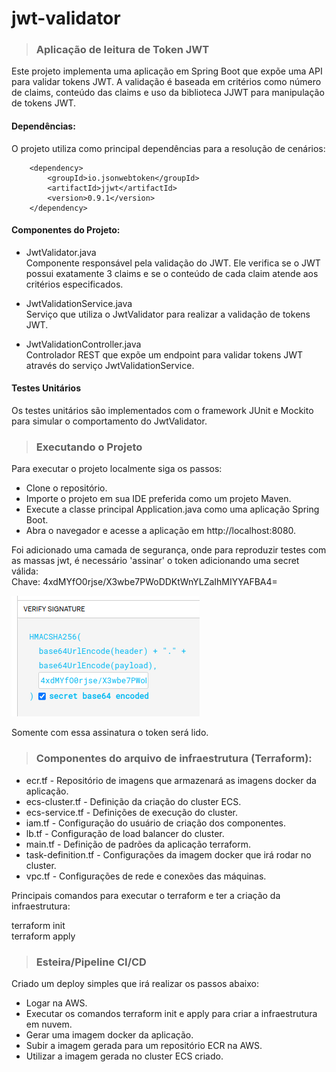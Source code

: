 # jwt-validator
> ### Aplicação de leitura de Token JWT

Este projeto implementa uma aplicação em Spring Boot que expõe uma API para validar tokens JWT. 
A validação é baseada em critérios como número de claims, conteúdo das claims e uso da biblioteca JJWT para manipulação de tokens JWT.

#### Dependências:
O projeto utiliza como principal dependências para a resolução de cenários:

        <dependency>
            <groupId>io.jsonwebtoken</groupId>
            <artifactId>jjwt</artifactId>
            <version>0.9.1</version>
        </dependency>

#### Componentes do Projeto:
- JwtValidator.java  
Componente responsável pela validação do JWT. Ele verifica se o JWT possui exatamente 3 claims e se o conteúdo de cada claim atende aos critérios especificados.

- JwtValidationService.java  
Serviço que utiliza o JwtValidator para realizar a validação de tokens JWT.

- JwtValidationController.java  
Controlador REST que expõe um endpoint para validar tokens JWT através do serviço JwtValidationService.

#### Testes Unitários  
Os testes unitários são implementados com o framework JUnit e Mockito para simular o comportamento do JwtValidator.

> ### Executando o Projeto
Para executar o projeto localmente siga os passos:

- Clone o repositório.
- Importe o projeto em sua IDE preferida como um projeto Maven.
- Execute a classe principal Application.java como uma aplicação Spring Boot.
- Abra o navegador e acesse a aplicação em http://localhost:8080.

Foi adicionado uma camada de segurança, onde para reproduzir testes com as massas jwt, é necessário 'assinar' o token adicionando uma secret válida:   
Chave:  4xdMYfO0rjse/X3wbe7PWoDDKtWnYLZaIhMIYYAFBA4=

![signature.png](signature.png)

Somente com essa assinatura o token será lido.

> ### Componentes do arquivo de infraestrutura (Terraform):

- ecr.tf -
Repositório de imagens que armazenará as imagens docker da aplicação.
- ecs-cluster.tf -
 Definição da criação do cluster ECS.
- ecs-service.tf - 
 Definições de execução do cluster.
- iam.tf - 
 Configuração do usuário de criação dos componentes.
- lb.tf -
 Configuração de load balancer do cluster.
- main.tf - 
 Definição de padrões da aplicação terraform.
- task-definition.tf - 
 Configurações da imagem docker que irá rodar no cluster.
- vpc.tf - 
 Configurações de rede e conexões das máquinas.

Principais comandos para executar o terraform e ter a criação da infraestrutura:

terraform init  
terraform apply

> ### Esteira/Pipeline CI/CD

Criado um deploy simples que irá realizar os passos abaixo:

- Logar na AWS.
- Executar os comandos terraform init e apply para criar a infraestrutura em nuvem.
- Gerar uma imagem docker da aplicação.
- Subir a imagem gerada para um repositório ECR na AWS.
- Utilizar a imagem gerada no cluster ECS criado.
